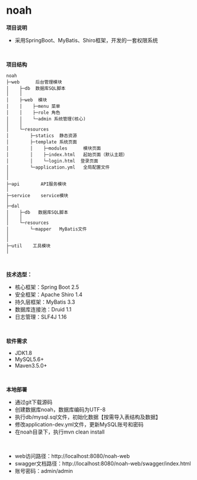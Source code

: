 # noah
**项目说明**
- 采用SpringBoot、MyBatis、Shiro框架，开发的一套权限系统
<br>

**项目结构** 
```
noah
├─web      后台管理模块
│    ├─db  数据库SQL脚本
│    │ 
│    ├─web  模块
│    │    ├─menu 菜单
│    │    ├─role 角色
│    │    └─admin 系统管理(核心)
│    │ 
│    └─resources 
│        ├─statics  静态资源
│        ├─template 系统页面
│        │    ├─modules      模块页面
│        │    ├─index.html   起始页面（默认主题）
│        │    └─login.html  登录页面
│        └─application.yml   全局配置文件
│       
│ 
├─api        API服务模块
│ 
├─service    service模块
│
├─dal
│    ├─db   数据库SQL脚本
│    │ 
│    └─resources 
│        └─mapper   MyBatis文件
│     
│
├─util    工具模块
│
```

<br>

 **技术选型：** 
- 核心框架：Spring Boot 2.5
- 安全框架：Apache Shiro 1.4
- 持久层框架：MyBatis 3.3
- 数据库连接池：Druid 1.1
- 日志管理：SLF4J 1.16

<br>

 **软件需求** 
- JDK1.8
- MySQL5.6+
- Maven3.5.0+

<br>

 **本地部署**
- 通过git下载源码
- 创建数据库noah，数据库编码为UTF-8
- 执行db/mysql.sql文件，初始化数据【按需导入表结构及数据】
- 修改application-dev.yml文件，更新MySQL账号和密码
- 在noah目录下，执行mvn clean install
<br>

- web访问路径：http://localhost:8080/noah-web
- swagger文档路径：http://localhost:8080/noah-web/swagger/index.html
- 账号密码：admin/admin

